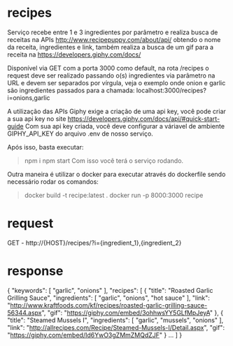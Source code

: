 # recipes
Serviço recebe entre 1 e 3 ingredientes por parâmetro e realiza busca de receitas na APIs http://www.recipepuppy.com/about/api/
obtendo o nome da receita, ingredientes e link, também realiza a busca de um gif para a receita na https://developers.giphy.com/docs/

Disponível via GET com a porta 3000 como default, na rota /recipes o request deve ser realizado passando o(s) ingredientes via parâmetro na URL e devem ser separados por vírgula, veja o exemplo onde onion e garlic são ingredientes passados para a chamada:
localhost:3000/recipes?i=onions,garlic

A utilização das APIs Giphy exige a criação de uma api key, você pode criar a sua api key no site https://developers.giphy.com/docs/api/#quick-start-guide
Com sua api key criada, você deve configurar a váriavel de ambiente GIPHY_API_KEY do arquivo .env de nosso serviço.

Após isso, basta executar:
> npm i 
> npm start
Com isso você terá o serviço rodando.

Outra maneira é utilizar o docker para executar através do dockerfile
sendo necessário rodar os comandos:
> docker build -t recipe:latest .
> docker run -p 8000:3000 recipe


# request
GET - http://{HOST}/recipes/?i={ingredient_1},{ingredient_2}

# response

{
    "keywords": [
        "garlic",
        "onions"
    ],
    "recipes": [
        {
            "title": "Roasted Garlic Grilling Sauce",
            "ingredients": [
                "garlic",
                "onions",
                "hot sauce"
            ],
            "link": "http://www.kraftfoods.com/kf/recipes/roasted-garlic-grilling-sauce-56344.aspx",
            "gif": "https://giphy.com/embed/3ohhwsYY5GLfMpJeyA"
        },
        {
            "title": "Steamed Mussels I",
            "ingredients": [
                "garlic",
                "mussels",
                "onions"
            ],
            "link": "http://allrecipes.com/Recipe/Steamed-Mussels-I/Detail.aspx",
            "gif": "https://giphy.com/embed/Id6YwO3gZMmZMQdZJF"
        }
        ...
    ]
}
